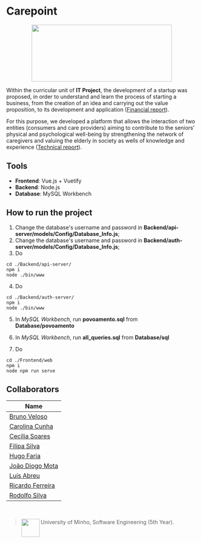 # Carepoint 

<p align="center">
  <img src="https://github.com/RicardoJSFerreira/PI/blob/main/Frontend/web/src/assets/logo.png" height="150" width="370" >
</p>

Within the curricular unit of **IT Project**, the development of a startup was proposed, in order to understand and learn the process of starting a business, from the creation of an idea and carrying out the value proposition, to its development and application ([Financial report](https://github.com/13caroline/carepoint/blob/main/An%C3%A1lise%20Financeira/Relatorio_Financeiro_RunTime%20Terror.pdf)).
    
For this purpose, we developed a platform that allows the interaction of two entities (consumers and care providers) aiming to contribute to the seniors' physical and psychological well-being by strengthening the network of caregivers and valuing the elderly in society as wells of knowledge and experience ([Technical report](https://github.com/13caroline/Carepoint/blob/main/PI_Relat%C3%B3rio_T%C3%A9cnico(RunTime%20Terror).pdf)).

## Tools
* **Frontend**: Vue.js + Vuetify
* **Backend**: Node.js
* **Database**: MySQL Workbench

## How to run the project

1. Change the database's username and password in __Backend/api-server/models/Config/Database_Info.js__;
2. Change the database's username and password in __Backend/auth-server/models/Config/Database_Info.js__;
3. Do 
~~~
cd ./Backend/api-server/
npm i
node ./bin/www 
~~~

4. Do
~~~
cd ./Backend/auth-server/
npm i
node ./bin/www 
~~~

5. In *MySQL Workbench*, run __povoamento.sql__ from __Database/povoamento__ 
6. In *MySQL Workbench*, run __all_queries.sql__ from __Database/sql__ 

7. Do
~~~
cd ./Frontend/web
npm i
node npm run serve
~~~

## Collaborators

| Name            	|
|-----------------	|
| [Bruno Veloso](https://github.com/brunocv)      	|
| [Carolina Cunha](https://github.com/13caroline)  	|
| [Cecília Soares](https://github.com/soaresCecilia) |
| [Filipa Silva]() |
| [Hugo Faria](https://github.com/HugoOSFaria) |
| [João Diogo Mota](https://github.com/JoaoDiogoMota) 	|
| [Luís Abreu](https://github.com/luisabreu102030) |
| [Ricardo Ferreira](https://github.com/RicardoJSFerreira)      	|
| [Rodolfo Silva](https://github.com/Th0l)      	|

<br>

> <img src="https://seeklogo.com/images/U/Universidade_do_Minho-logo-CB2F98451C-seeklogo.com.png" align="left" height="48" width="48" > University of Minho, Software Engineering (5th Year).
